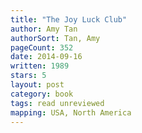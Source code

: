 ```yaml
---
title: "The Joy Luck Club"
author: Amy Tan
authorSort: Tan, Amy
pageCount: 352
date: 2014-09-16
written: 1989
stars: 5
layout: post
category: book
tags: read unreviewed
mapping: USA, North America
---
```

